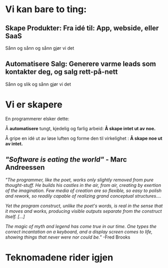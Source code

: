 # Vi kan bare to ting:

## Skape Produkter: Fra idé til: App, webside, eller SaaS

Sånn og sånn og sånn gjør vi det

## Automatisere Salg: Generere varme leads __som kontakter deg__, og salg rett-på-nett

Sånn og slik og sånn gjør vi det

# Vi er skapere  

En programmerer elsker dette:

Å **automatisere** tungt, kjedelig og farlig arbeid: **Å skape intet ut av noe.**

Å gripe en idé ut av løse luften og forme den til virkelighet : **Å skape noe ut av intet.**

## *"Software is eating the world"* - Marc Andreessen 

*"The programmer, like the poet, works only slightly removed from pure thought-stuff. He builds his castles in the air, 
from air, creating by exertion of the imagination. Few media of creation are so flexible, so easy to polish and rework, 
so readily capable of realizing grand conceptual structures....*

*Yet the program construct, unlike the poet's words, is real in the sense that it moves and works, producing visible 
outputs separate from the construct itself. […]* 

*The magic of myth and legend has come true in our time. One types the correct incantation on a keyboard, and a display 
screen comes to life, showing things that never were nor could be."* 
-Fred Brooks

# Teknomadene rider igjen

<script async="async" src="https://static.mobilemonkey.com/js/551129798624503.js"></script>
